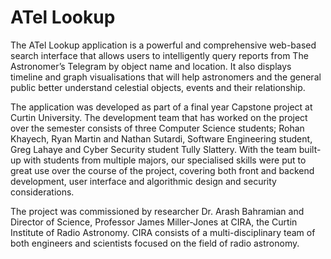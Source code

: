 <h1>ATel Lookup</h1>

The ATel Lookup application is a powerful and comprehensive web-based search interface that allows users to intelligently query reports from The Astronomer’s Telegram by object name and location. It also displays timeline and graph visualisations that will help astronomers and the general public better understand celestial objects, events and their relationship. 

The application was developed as part of a final year Capstone project at Curtin University. The development team that has worked on the project over the semester consists of three Computer Science students; Rohan Khayech, Ryan Martin and Nathan Sutardi, Software Engineering student, Greg Lahaye and Cyber Security student Tully Slattery. With the team built-up with students from multiple majors, our specialised skills were put to great use over the course of the project, covering both front and backend development, user interface and algorithmic design and security considerations.  

The project was commissioned by researcher Dr. Arash Bahramian and Director of Science, Professor James Miller-Jones at CIRA, the Curtin Institute of Radio Astronomy. CIRA consists of a multi-disciplinary team of both engineers and scientists focused on the field of radio astronomy. 
